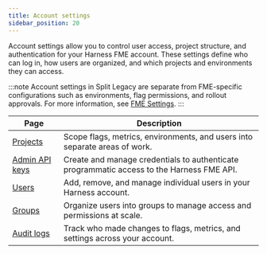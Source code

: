 ```yaml
---
title: Account settings 
sidebar_position: 20
---
```


Account settings allow you to control user access, project structure, and authentication for your Harness FME account. These settings define who can log in, how users are organized, and which projects and environments they can access.

:::note
Account settings in Split Legacy are separate from FME-specific configurations such as environments, flag permissions, and rollout approvals. For more information, see [FME Settings](../fme-settings/).
:::

| Page             | Description |
|------------------|-------------|
| [Projects](./projects) | Scope flags, metrics, environments, and users into separate areas of work. |
| [Admin API keys](./api-keys) | Create and manage credentials to authenticate programmatic access to the Harness FME API. |
| [Users](./users) | Add, remove, and manage individual users in your Harness account. |
| [Groups](./groups) | Organize users into groups to manage access and permissions at scale. |
| [Audit logs](./audit-logs) | Track who made changes to flags, metrics, and settings across your account. |
